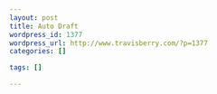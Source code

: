 ```yaml
--- 
layout: post
title: Auto Draft
wordpress_id: 1377
wordpress_url: http://www.travisberry.com/?p=1377
categories: []

tags: []

---
```


